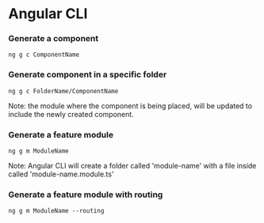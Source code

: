 # Angular CLI

### Generate a component

`ng g c ComponentName`

### Generate component in a specific folder

`ng g c FolderName/ComponentName`

Note: the module where the component is being placed, will be updated to include the newly created component.

### Generate a feature module

`ng g m ModuleName`

Note: Angular CLI will create a folder called 'module-name' with a file inside called 'module-name.module.ts'

### Generate a feature module with routing

`ng g m ModuleName --routing`
